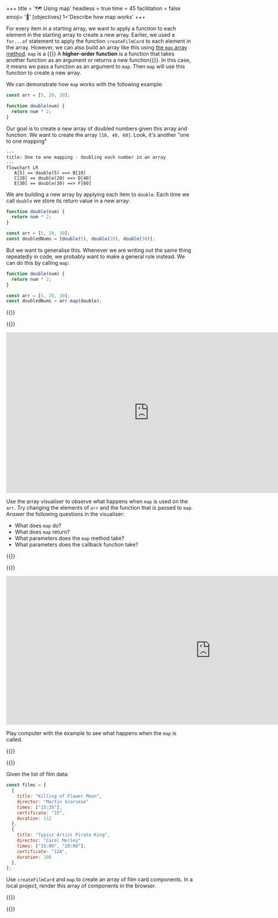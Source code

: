 +++
title = '🗺️ Using map'
headless = true
time = 45
facilitation = false
emoji= '🧩'
[objectives]
    1='Describe how map works'
+++

For every item in a starting array, we want to apply a function to each element in the starting array to create a new array. Earlier, we used a `for...of` statement to apply the function `createFilmCard` to each element in the array. However, we can also build an array like this using [the `map` array method](https://developer.mozilla.org/en-US/docs/Web/JavaScript/Reference/Global_Objects/Array/map). `map` is a {{<tooltip title="higher order function">}} A **higher-order function** is a function that takes another function as an argument or returns a new function{{</tooltip>}}. In this case, it means we pass a function as an argument to `map`. Then `map` will use this function to create a new array.

We can demonstrate how `map` works with the following example:

```js
const arr = [5, 20, 30];

function double(num) {
  return num * 2;
}
```

Our goal is to create a new array of doubled numbers given this array and function. We want to create the array `[10, 40, 60]`.  Look, it's another "one to one mapping"

```mermaid
---
title: One to one mapping - doubling each number in an array
---
flowchart LR
   A[5] == double(5) ==> B[10]
   C[20] == double(20) ==> D[40]
   E[30] == double(30) ==> F[60]
```

We are building a new array by applying each item to `double`. Each time we call `double` we store its return value in a new array:

```js
function double(num) {
  return num * 2;
}

const arr = [5, 20, 30];
const doubledNums = [double(5), double(20), double(30)];
```

But we want to generalise this. Whenever we are writing out the same thing repeatedly in code, we probably want to make a general rule instead.
We can do this by calling `map`:

```js {linenos=table,hl_lines=["6"], linenostart=1}
function double(num) {
  return num * 2;
}

const arr = [5, 20, 30];
const doubledNums = arr.map(double);
```

{{<tabs name="Explore map">}}

{{<tab name="🎨 Array visualiser">}}

<iframe title="array-visualiser" width="768" height="432" src="https://array-visualizer.codeyourfuture.io/" frameborder="0" scrolling="no" allow="fullscreen; clipboard-read; clipboard-write" allowfullscreen></iframe>

Use the array visualiser to observe what happens when `map` is used on the `arr`. Try changing the elements of `arr` and the function that is passed to `map`. Answer the following questions in the visualiser:

- What does `map` do?
- What does `map` return?
- What parameters does the `map` method take?
- What parameters does the callback function take?

{{</tab>}}

{{<tab name="🎮 Play computer">}}

<iframe title="play-computer-arrays" width="1100" height="400" frameborder="0" src="https://pythontutor.com/iframe-embed.html#code=function%20double%28num%29%20%7B%0A%20%20return%20num%20*%202%3B%0A%7D%0A%0Aconst%20arr%20%3D%20%5B5,%2020,%2030%5D%3B%0Aconst%20doubledNums%20%3D%20arr.map%28double%29%3B&codeDivHeight=400&codeDivWidth=350&cumulative=false&curInstr=0&heapPrimitives=nevernest&origin=opt-frontend.js&py=js&rawInputLstJSON=%5B%5D&textReferences=false"> </iframe>

Play computer with the example to see what happens when the `map` is called.

{{</tab>}}

{{<tab name="🔨Implement">}}

Given the list of film data:

```js
const films = [
  {
    title: "Killing of Flower Moon",
    director: "Martin Scorsese"
    times: ["15:35"],
    certificate: "15",
    duration: 112
  },
  {
    title: "Typist Artist Pirate King",
    director: "Carol Morley"
    times: ["15:00", "20:00"],
    certificate: "12A",
    duration: 108
  },
];
```

Use `createFilmCard` and `map` to create an array of film card components. In a local project, render this array of components in the browser.

{{</tab>}}

{{</tabs>}}
